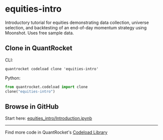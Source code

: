 # equities-intro

Introductory tutorial for equities demonstrating data collection, universe selection, and backtesting of an end-of-day momentum strategy using Moonshot. Uses free sample data.

## Clone in QuantRocket

CLI:

```shell
quantrocket codeload clone 'equities-intro'
```

Python:

```python
from quantrocket.codeload import clone
clone("equities-intro")
```

## Browse in GitHub

Start here: [equities_intro/Introduction.ipynb](equities_intro/Introduction.ipynb)

***

Find more code in QuantRocket's [Codeload Library](https://www.quantrocket.com/code/)
